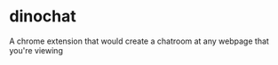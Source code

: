 dinochat
========

A chrome extension that would create a chatroom at any webpage that you're viewing
